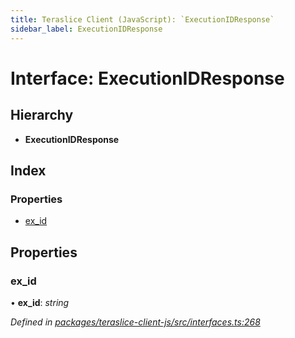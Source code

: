 ```yaml
---
title: Teraslice Client (JavaScript): `ExecutionIDResponse`
sidebar_label: ExecutionIDResponse
---
```


# Interface: ExecutionIDResponse

## Hierarchy

* **ExecutionIDResponse**

## Index

### Properties

* [ex_id](executionidresponse.md#ex_id)

## Properties

###  ex_id

• **ex_id**: *string*

*Defined in [packages/teraslice-client-js/src/interfaces.ts:268](https://github.com/terascope/teraslice/blob/b843209f9/packages/teraslice-client-js/src/interfaces.ts#L268)*
